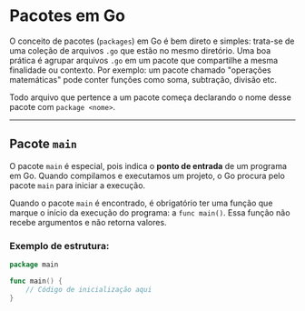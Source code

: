 # Pacotes em Go  

O conceito de pacotes (`packages`) em Go é bem direto e simples: trata-se de uma coleção de arquivos `.go` que estão no mesmo diretório. Uma boa prática é agrupar arquivos `.go` em um pacote que compartilhe a mesma finalidade ou contexto. Por exemplo: um pacote chamado "operações matemáticas" pode conter funções como soma, subtração, divisão etc.  

Todo arquivo que pertence a um pacote começa declarando o nome desse pacote com `package <nome>`.  

---

## Pacote `main`  

O pacote `main` é especial, pois indica o **ponto de entrada** de um programa em Go. Quando compilamos e executamos um projeto, o Go procura pelo pacote `main` para iniciar a execução.  

Quando o pacote `main` é encontrado, é obrigatório ter uma função que marque o início da execução do programa: a `func main()`. Essa função não recebe argumentos e não retorna valores.  

### Exemplo de estrutura:  
```go
package main  

func main() {  
    // Código de inicialização aqui  
}